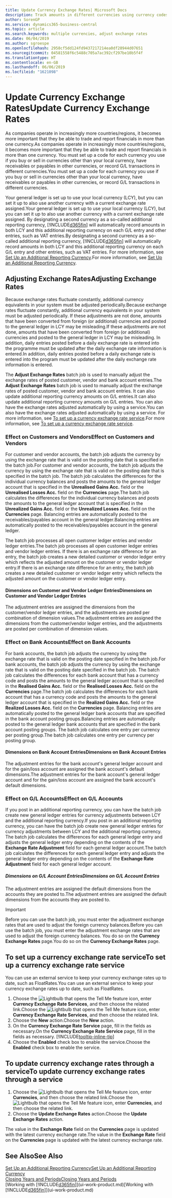 ```yaml
---
title: Update Currency Exchange Rates| Microsoft Docs
description: Track amounts in different currencies using currency codes, and let Business Central help you adjust exchange rates of posted entries with an external service.
author: SorenGP
ms.service: dynamics365-business-central
ms.topic: article
ms.search.keywords: multiple currencies, adjust exchange rates
ms.date: 06/04/2019
ms.author: sgroespe
ms.openlocfilehash: 2958cf5dd124fd9437217214ea0df28944d07651
ms.sourcegitcommit: 04581558f6c5488c705a7ac392cf297be10b5f4f
ms.translationtype: HT
ms.contentlocale: en-GB
ms.lasthandoff: 06/06/2019
ms.locfileid: "1621098"
---
```

# <a name="update-currency-exchange-rates"></a><span data-ttu-id="9b837-103">Update Currency Exchange Rates</span><span class="sxs-lookup"><span data-stu-id="9b837-103">Update Currency Exchange Rates</span></span>
<span data-ttu-id="9b837-104">As companies operate in increasingly more countries/regions, it becomes more important that they be able to trade and report financials in more than one currency.</span><span class="sxs-lookup"><span data-stu-id="9b837-104">As companies operate in increasingly more countries/regions, it becomes more important that they be able to trade and report financials in more than one currency.</span></span> <span data-ttu-id="9b837-105">You must set up a code for each currency you use if you buy or sell in currencies other than your local currency, have receivables or payables in other currencies, or record G/L transactions in different currencies.</span><span class="sxs-lookup"><span data-stu-id="9b837-105">You must set up a code for each currency you use if you buy or sell in currencies other than your local currency, have receivables or payables in other currencies, or record G/L transactions in different currencies.</span></span>

<span data-ttu-id="9b837-106">Your general ledger is set up to use your local currency (LCY), but you can set it up to also use another currency with a current exchange rate assigned.</span><span class="sxs-lookup"><span data-stu-id="9b837-106">Your general ledger is set up to use your local currency (LCY), but you can set it up to also use another currency with a current exchange rate assigned.</span></span> <span data-ttu-id="9b837-107">By designating a second currency as a so-called additional reporting currency, [!INCLUDE[d365fin](includes/d365fin_md.md)] will automatically record amounts in both LCY and this additional reporting currency on each G/L entry and other entries, such as VAT entries.</span><span class="sxs-lookup"><span data-stu-id="9b837-107">By designating a second currency as a so-called additional reporting currency, [!INCLUDE[d365fin](includes/d365fin_md.md)] will automatically record amounts in both LCY and this additional reporting currency on each G/L entry and other entries, such as VAT entries.</span></span> <span data-ttu-id="9b837-108">For more information, see [Set Up an Additional Reporting Currency](finance-how-setup-additional-currencies.md).</span><span class="sxs-lookup"><span data-stu-id="9b837-108">For more information, see [Set Up an Additional Reporting Currency](finance-how-setup-additional-currencies.md).</span></span>

## <a name="adjusting-exchange-rates"></a><span data-ttu-id="9b837-109">Adjusting Exchange Rates</span><span class="sxs-lookup"><span data-stu-id="9b837-109">Adjusting Exchange Rates</span></span>
<span data-ttu-id="9b837-110">Because exchange rates fluctuate constantly, additional currency equivalents in your system must be adjusted periodically.</span><span class="sxs-lookup"><span data-stu-id="9b837-110">Because exchange rates fluctuate constantly, additional currency equivalents in your system must be adjusted periodically.</span></span> <span data-ttu-id="9b837-111">If these adjustments are not done, amounts that have been converted from foreign (or additional) currencies and posted to the general ledger in LCY may be misleading.</span><span class="sxs-lookup"><span data-stu-id="9b837-111">If these adjustments are not done, amounts that have been converted from foreign (or additional) currencies and posted to the general ledger in LCY may be misleading.</span></span> <span data-ttu-id="9b837-112">In addition, daily entries posted before a daily exchange rate is entered into the programme must be updated after the daily exchange rate information is entered.</span><span class="sxs-lookup"><span data-stu-id="9b837-112">In addition, daily entries posted before a daily exchange rate is entered into the program must be updated after the daily exchange rate information is entered.</span></span>

<span data-ttu-id="9b837-113">The **Adjust Exchange Rates** batch job is used to manually adjust the exchange rates of posted customer, vendor and bank account entries.</span><span class="sxs-lookup"><span data-stu-id="9b837-113">The **Adjust Exchange Rates** batch job is used to manually adjust the exchange rates of posted customer, vendor and bank account entries.</span></span> <span data-ttu-id="9b837-114">It can also update additional reporting currency amounts on G/L entries.</span><span class="sxs-lookup"><span data-stu-id="9b837-114">It can also update additional reporting currency amounts on G/L entries.</span></span> <span data-ttu-id="9b837-115">You can also have the exchange rates adjusted automatically by using a service.</span><span class="sxs-lookup"><span data-stu-id="9b837-115">You can also have the exchange rates adjusted automatically by using a service.</span></span> <span data-ttu-id="9b837-116">For more information, see [To set up a currency exchange rate service](finance-how-update-currencies.md#to-set-up-a-currency-exchange-rate-service).</span><span class="sxs-lookup"><span data-stu-id="9b837-116">For more information, see [To set up a currency exchange rate service](finance-how-update-currencies.md#to-set-up-a-currency-exchange-rate-service).</span></span>

### <a name="effect-on-customers-and-vendors"></a><span data-ttu-id="9b837-117">Effect on Customers and Vendors</span><span class="sxs-lookup"><span data-stu-id="9b837-117">Effect on Customers and Vendors</span></span>
<span data-ttu-id="9b837-118">For customer and vendor accounts, the batch job adjusts the currency by using the exchange rate that is valid on the posting date that is specified in the batch job.</span><span class="sxs-lookup"><span data-stu-id="9b837-118">For customer and vendor accounts, the batch job adjusts the currency by using the exchange rate that is valid on the posting date that is specified in the batch job.</span></span> <span data-ttu-id="9b837-119">The batch job calculates the differences for the individual currency balances and posts the amounts to the general ledger account that is specified in the **Unrealised Gains Acc.** field or the **Unrealised Losses Acc.** field on the **Currencies** page.</span><span class="sxs-lookup"><span data-stu-id="9b837-119">The batch job calculates the differences for the individual currency balances and posts the amounts to the general ledger account that is specified in the **Unrealized Gains Acc.** field or the **Unrealized Losses Acc.** field on the **Currencies** page.</span></span> <span data-ttu-id="9b837-120">Balancing entries are automatically posted to the receivables/payables account in the general ledger.</span><span class="sxs-lookup"><span data-stu-id="9b837-120">Balancing entries are automatically posted to the receivables/payables account in the general ledger.</span></span>

<span data-ttu-id="9b837-121">The batch job processes all open customer ledger entries and vendor ledger entries.</span><span class="sxs-lookup"><span data-stu-id="9b837-121">The batch job processes all open customer ledger entries and vendor ledger entries.</span></span> <span data-ttu-id="9b837-122">If there is an exchange rate difference for an entry, the batch job creates a new detailed customer or vendor ledger entry which reflects the adjusted amount on the customer or vendor ledger entry.</span><span class="sxs-lookup"><span data-stu-id="9b837-122">If there is an exchange rate difference for an entry, the batch job creates a new detailed customer or vendor ledger entry which reflects the adjusted amount on the customer or vendor ledger entry.</span></span>

#### <a name="dimensions-on-customer-and-vendor-ledger-entries"></a><span data-ttu-id="9b837-123">Dimensions on Customer and Vendor Ledger Entries</span><span class="sxs-lookup"><span data-stu-id="9b837-123">Dimensions on Customer and Vendor Ledger Entries</span></span>
<span data-ttu-id="9b837-124">The adjustment entries are assigned the dimensions from the customer/vendor ledger entries, and the adjustments are posted per combination of dimension values.</span><span class="sxs-lookup"><span data-stu-id="9b837-124">The adjustment entries are assigned the dimensions from the customer/vendor ledger entries, and the adjustments are posted per combination of dimension values.</span></span>

### <a name="effect-on-bank-accounts"></a><span data-ttu-id="9b837-125">Effect on Bank Accounts</span><span class="sxs-lookup"><span data-stu-id="9b837-125">Effect on Bank Accounts</span></span>
<span data-ttu-id="9b837-126">For bank accounts, the batch job adjusts the currency by using the exchange rate that is valid on the posting date specified in the batch job.</span><span class="sxs-lookup"><span data-stu-id="9b837-126">For bank accounts, the batch job adjusts the currency by using the exchange rate that is valid on the posting date specified in the batch job.</span></span> <span data-ttu-id="9b837-127">The batch job calculates the differences for each bank account that has a currency code and posts the amounts to the general ledger account that is specified in the **Realised Gains Acc.** field or the **Realised Losses Acc.** field on the **Currencies** page.</span><span class="sxs-lookup"><span data-stu-id="9b837-127">The batch job calculates the differences for each bank account that has a currency code and posts the amounts to the general ledger account that is specified in the **Realized Gains Acc.** field or the **Realized Losses Acc.** field on the **Currencies** page.</span></span> <span data-ttu-id="9b837-128">Balancing entries are automatically posted to the general ledger bank accounts that are specified in the bank account posting groups.</span><span class="sxs-lookup"><span data-stu-id="9b837-128">Balancing entries are automatically posted to the general ledger bank accounts that are specified in the bank account posting groups.</span></span> <span data-ttu-id="9b837-129">The batch job calculates one entry per currency per posting group.</span><span class="sxs-lookup"><span data-stu-id="9b837-129">The batch job calculates one entry per currency per posting group.</span></span>

#### <a name="dimensions-on-bank-account-entries"></a><span data-ttu-id="9b837-130">Dimensions on Bank Account Entries</span><span class="sxs-lookup"><span data-stu-id="9b837-130">Dimensions on Bank Account Entries</span></span>
<span data-ttu-id="9b837-131">The adjustment entries for the bank account's general ledger account and for the gain/loss account are assigned the bank account's default dimensions.</span><span class="sxs-lookup"><span data-stu-id="9b837-131">The adjustment entries for the bank account's general ledger account and for the gain/loss account are assigned the bank account's default dimensions.</span></span>

### <a name="effect-on-gl-accounts"></a><span data-ttu-id="9b837-132">Effect on G/L Accounts</span><span class="sxs-lookup"><span data-stu-id="9b837-132">Effect on G/L Accounts</span></span>
<span data-ttu-id="9b837-133">If you post in an additional reporting currency, you can have the batch job create new general ledger entries for currency adjustments between LCY and the additional reporting currency.</span><span class="sxs-lookup"><span data-stu-id="9b837-133">If you post in an additional reporting currency, you can have the batch job create new general ledger entries for currency adjustments between LCY and the additional reporting currency.</span></span> <span data-ttu-id="9b837-134">The batch job calculates the differences for each general ledger entry and adjusts the general ledger entry depending on the contents of the **Exchange Rate Adjustment** field for each general ledger account.</span><span class="sxs-lookup"><span data-stu-id="9b837-134">The batch job calculates the differences for each general ledger entry and adjusts the general ledger entry depending on the contents of the **Exchange Rate Adjustment** field for each general ledger account.</span></span>

##### <a name="dimensions-on-gl-account-entries"></a><span data-ttu-id="9b837-135">Dimensions on G/L Account Entries</span><span class="sxs-lookup"><span data-stu-id="9b837-135">Dimensions on G/L Account Entries</span></span>
<span data-ttu-id="9b837-136">The adjustment entries are assigned the default dimensions from the accounts they are posted to.</span><span class="sxs-lookup"><span data-stu-id="9b837-136">The adjustment entries are assigned the default dimensions from the accounts they are posted to.</span></span>

> [!Important]
> <span data-ttu-id="9b837-137">Before you can use the batch job, you must enter the adjustment exchange rates that are used to adjust the foreign currency balances.</span><span class="sxs-lookup"><span data-stu-id="9b837-137">Before you can use the batch job, you must enter the adjustment exchange rates that are used to adjust the foreign currency balances.</span></span> <span data-ttu-id="9b837-138">You do so on the **Currency Exchange Rates** page.</span><span class="sxs-lookup"><span data-stu-id="9b837-138">You do so on the **Currency Exchange Rates** page.</span></span>

## <a name="to-set-up-a-currency-exchange-rate-service"></a><span data-ttu-id="9b837-139">To set up a currency exchange rate service</span><span class="sxs-lookup"><span data-stu-id="9b837-139">To set up a currency exchange rate service</span></span>
<span data-ttu-id="9b837-140">You can use an external service to keep your currency exchange rates up to date, such as FloatRates.</span><span class="sxs-lookup"><span data-stu-id="9b837-140">You can use an external service to keep your currency exchange rates up to date, such as FloatRates.</span></span>

1. <span data-ttu-id="9b837-141">Choose the ![Lightbulb that opens the Tell Me feature](media/ui-search/search_small.png "Tell me what you want to do") icon, enter **Currency Exchange Rate Services**, and then choose the related link.</span><span class="sxs-lookup"><span data-stu-id="9b837-141">Choose the ![Lightbulb that opens the Tell Me feature](media/ui-search/search_small.png "Tell me what you want to do") icon, enter **Currency Exchange Rate Services**, and then choose the related link.</span></span>
2. <span data-ttu-id="9b837-142">Choose the **New** action.</span><span class="sxs-lookup"><span data-stu-id="9b837-142">Choose the **New** action.</span></span>
3. <span data-ttu-id="9b837-143">On the **Currency Exchange Rate Service** page, fill in the fields as necessary.</span><span class="sxs-lookup"><span data-stu-id="9b837-143">On the **Currency Exchange Rate Service** page, fill in the fields as necessary.</span></span> [!INCLUDE[tooltip-inline-tip](includes/tooltip-inline-tip_md.md)]
4. <span data-ttu-id="9b837-144">Choose the **Enabled** check box to enable the service.</span><span class="sxs-lookup"><span data-stu-id="9b837-144">Choose the **Enabled** check box to enable the service.</span></span>

## <a name="to-update-currency-exchange-rates-through-a-service"></a><span data-ttu-id="9b837-145">To update currency exchange rates through a service</span><span class="sxs-lookup"><span data-stu-id="9b837-145">To update currency exchange rates through a service</span></span>
1. <span data-ttu-id="9b837-146">Choose the ![Lightbulb that opens the Tell Me feature](media/ui-search/search_small.png "Tell me what you want to do") icon, enter **Currencies**, and then choose the related link.</span><span class="sxs-lookup"><span data-stu-id="9b837-146">Choose the ![Lightbulb that opens the Tell Me feature](media/ui-search/search_small.png "Tell me what you want to do") icon, enter **Currencies**, and then choose the related link.</span></span>
2. <span data-ttu-id="9b837-147">Choose the **Update Exchange Rates** action.</span><span class="sxs-lookup"><span data-stu-id="9b837-147">Choose the **Update Exchange Rates** action.</span></span>

<span data-ttu-id="9b837-148">The value in the **Exchange Rate** field on the **Currencies** page is updated with the latest currency exchange rate.</span><span class="sxs-lookup"><span data-stu-id="9b837-148">The value in the **Exchange Rate** field on the **Currencies** page is updated with the latest currency exchange rate.</span></span>

## <a name="see-also"></a><span data-ttu-id="9b837-149">See Also</span><span class="sxs-lookup"><span data-stu-id="9b837-149">See Also</span></span>
[<span data-ttu-id="9b837-150">Set Up an Additional Reporting Currency</span><span class="sxs-lookup"><span data-stu-id="9b837-150">Set Up an Additional Reporting Currency</span></span>](finance-how-setup-additional-currencies.md)  
[<span data-ttu-id="9b837-151">Closing Years and Periods</span><span class="sxs-lookup"><span data-stu-id="9b837-151">Closing Years and Periods</span></span>](year-close-years-periods.md)  
<span data-ttu-id="9b837-152">[Working with [!INCLUDE[d365fin](includes/d365fin_md.md)]](ui-work-product.md)</span><span class="sxs-lookup"><span data-stu-id="9b837-152">[Working with [!INCLUDE[d365fin](includes/d365fin_md.md)]](ui-work-product.md)</span></span>
